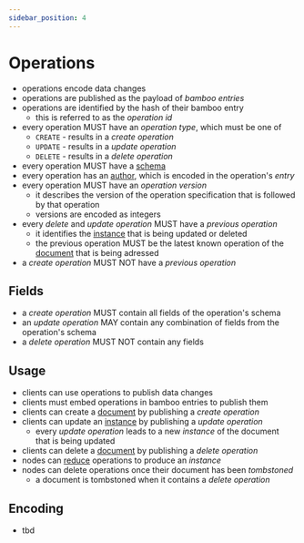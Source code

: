 ```yaml
---
sidebar_position: 4
---
```


# Operations

- operations encode data changes
- operations are published as the payload of _bamboo entries_
- operations are identified by the hash of their bamboo entry
  - this is referred to as the _operation id_
- every operation MUST have an _operation type_, which must be one of
  - `CREATE` - results in a _create operation_
  - `UPDATE` - results in a _update operation_
  - `DELETE` - results in a _delete operation_
- every operation MUST have a [schema](/docs/writing-data/schemas)
- every operation has an [author](/docs/writing-data/key-pairs), which is encoded in the operation's _entry_
- every operation MUST have an _operation version_
  - it describes the version of the operation specification that is followed by that operation
  - versions are encoded as integers
- every _delete_ and _update operation_ MUST have a _previous operation_
  - it identifies the [instance](/docs/organising-data/documents-instances#instances) that is being updated or deleted
  - the previous operation MUST be the latest known operation of the [document](/docs/organising-data/documents-instances#documents) that is being adressed
- a _create operation_ MUST NOT have a _previous operation_

## Fields

- a _create operation_ MUST contain all fields of the operation's schema
- an _update operation_ MAY contain any combination of fields from the operation's schema
- a _delete operation_ MUST NOT contain any fields

## Usage

- clients can use operations to publish data changes
- clients must embed operations in bamboo entries to publish them
- clients can create a [document](/docs/organising-data/documents-instances#documents) by publishing a _create operation_
- clients can update an [instance](/docs/organising-data/documents-instances#instances) by publishing a _update operation_
  - every _update operation_ leads to a new _instance_ of the document that is being updated
- clients can delete a [document](/docs/organising-data/documents-instances#documents) by publishing a _delete operation_
- nodes can [reduce](/docs/organising-data/reduction) operations to produce an _instance_
- nodes can delete operations once their document has been _tombstoned_
  - a document is tombstoned when it contains a _delete operation_

## Encoding

- tbd

